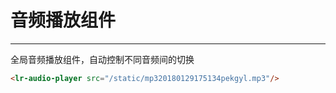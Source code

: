 # 音频播放组件
---
全局音频播放组件，自动控制不同音频间的切换

```html
<lr-audio-player src="/static/mp320180129175134pekgyl.mp3"/>
```